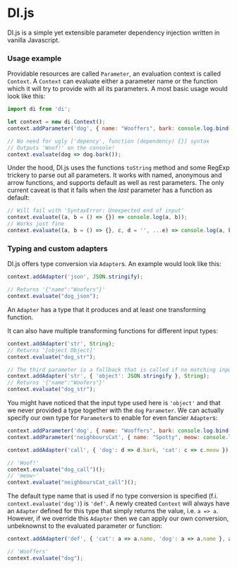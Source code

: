 # DI.js

DI.js is a simple yet extensible parameter dependency injection written in vanilla Javascript.

### Usage example

Providable resources are called `Parameter`, an evaluation context is called `Context`.
A `Context` can evaluate either a parameter name or the function which it will try to provide with all its parameters.
A most basic usage would look like this:
```js
import di from 'di';

let context = new di.Context();
context.addParameter('dog', { name: "Wooffers", bark: console.log.bind(window, 'Woof!') });

// No need for ugly ['depency', function (dependency) {}] syntax
// Outputs 'Woof!' on the console!
context.evaluate(dog => dog.bark());
```
Under the hood, DI.js uses the functions `toString` method and some RegExp trickery to parse out all parameters.
It works with named, anonymous and arrow functions, and supports default as well as rest parameters.
The only current caveat is that it fails when the *last* parameter has a function as default:
```js
// Will fail with 'SyntaxError: Unexpected end of input'
context.evaluate((a, b = () => {}) => console.log(a, b));
// Works just fine
context.evaluate((a, b = () => {}, c, d = '', ...e) => console.log(a, b, c, d, e));
```

### Typing and custom adapters
DI.js offers type conversion via `Adapter`s.
An example would look like this:
```js
context.addAdapter('json', JSON.stringify);

// Returns '{"name":"Woofers"}'
context.evaluate("dog_json");
```

An `Adapter` has a type that it produces and at least one transforming function.

It can also have multiple transforming functions for different input types:
```js
context.addAdapter('str', String);
// Returns '[object Object]'
context.evaluate("dog_str");

// The third parameter is a fallback that is called if no matching input type is found
context.addAdapter('str', { 'object': JSON.stringify }, String);
// Returns '{"name":"Woofers"}'
context.evaluate("dog_str");
```

You might have noticed that the input type used here is `'object'` and that we never provided a type together with the `dog` `Parameter`.
We can actually specify our own type for `Parameter`s to enable for even fancier `Adapter`s:
```js
context.addParameter('dog', { name: "Wooffers", bark: console.log.bind(window, 'Woof!') }, 'dog');
context.addParameter('neighboursCat', { name: "Spotty", meow: console.log.bind(window, 'meow~') }, 'cat');

context.addAdapter('call', { 'dog': d => d.bark, 'cat': c => c.meow });

// 'Woof!'
context.evaluate("dog_call")();
// 'meow~'
context.evaluate("neighboursCat_call")();
```

The default type name that is used if no type conversion is specified (f.i. `context.evaluate('dog')`) is `'def'`.
A newly created `Context` will always have an `Adapter` defined for this type that simply returns the value, i.e. `a => a`.
However, if we override this `Adapter` then we can apply our own conversion, unbeknownst to the evaluated parameter or function:
```js
context.addAdapter('def', { 'cat': a => a.name, 'dog': a => a.name }, a => a);

// 'Wooffers'
context.evaluate("dog");
```
